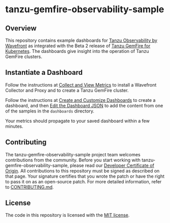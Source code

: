 
# tanzu-gemfire-observability-sample

## Overview

This repository contains example dashboards for
[Tanzu Observability by Wavefront](https://tanzu.vmware.com/observability)
as integrated with the Beta 2 release of
[Tanzu GemFire for Kubernetes](http://tgf.docs.pivotal.io/tgf/beta-2).
The dashboards give insight into the operation of
Tanzu GemFire clusters.

## Instantiate a Dashboard

Follow the instructions at
[Collect and View Metrics](https://tgf.docs.pivotal.io/tgf/beta-2/work-with-cluster.html#collect-metrics)
to install a Wavefront Collector and Proxy
and to create a Tanzu GemFire cluster.

Follow the instructions at [Create and Customize Dashboards](https://docs.wavefront.com/ui_dashboards.html) to create a dashboard,
and then [Edit the Dashboard JSON](https://docs.wavefront.com/ui_dashboards.html#edit-the-dashboard-json) to add the content from one of the samples
in the `dashboards` directory.

Your metrics should propagate to your saved dashboard within a few minutes.

## Contributing
The tanzu-gemfire-observability-sample project team welcomes contributions from the community. Before you start working with tanzu-gemfire-observability-sample, please
read our [Developer Certificate of Origin](https://cla.vmware.com/dco). All contributions to this repository must be
signed as described on that page. Your signature certifies that you wrote the patch or have the right to pass it on
as an open-source patch. For more detailed information, refer to [CONTRIBUTING.md](CONTRIBUTING.md).

## License
The code in this repository is licensed with the [MIT license](/LICENSE.txt).
